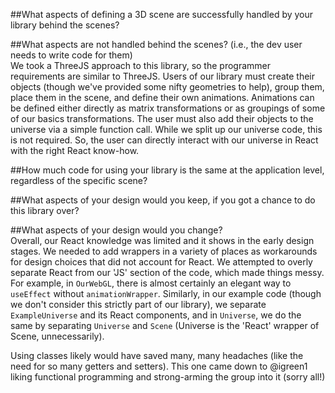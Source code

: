 ##What aspects of defining a 3D scene are successfully handled by your library behind the scenes?  
  
##What aspects are not handled behind the scenes? (i.e., the dev user needs to write code for them)  
  We took a ThreeJS approach to this library, so the programmer requirements are similar to ThreeJS. Users of our library must create their objects (though we've provided some nifty geometries to help), group them, place them in the scene, and define their own animations. Animations can be defined either directly as matrix transformations or as groupings of some of our basics transformations. The user must also add their objects to the universe via a simple function call. While we split up our universe code, this is not required. So, the user can directly interact with our universe in React with the right React know-how. 
  
##How much code for using your library is the same at the application level, regardless of the specific scene?  
  
##What aspects of your design would you keep, if you got a chance to do this library over?  
  
##What aspects of your design would you change?  
Overall, our React knowledge was limited and it shows in the early design stages. We needed to add wrappers in a variety of places as workarounds for design choices that did not account for React. We attempted to overly separate React from our 'JS' section of the code, which made things messy. For example, in `OurWebGL`, there is almost certainly an elegant way to `useEffect` without `animationWrapper`. Similarly, in our example code (though we don't consider this strictly part of our library), we separate `ExampleUniverse` and its React components, and in `Universe`, we do the same by separating `Universe` and `Scene` (Universe is the 'React' wrapper of Scene, unnecessarily). 

Using classes likely would have saved many, many headaches (like the need for so many getters and setters). This one came down to @igreen1 liking functional programming and strong-arming the group into it (sorry all!)
